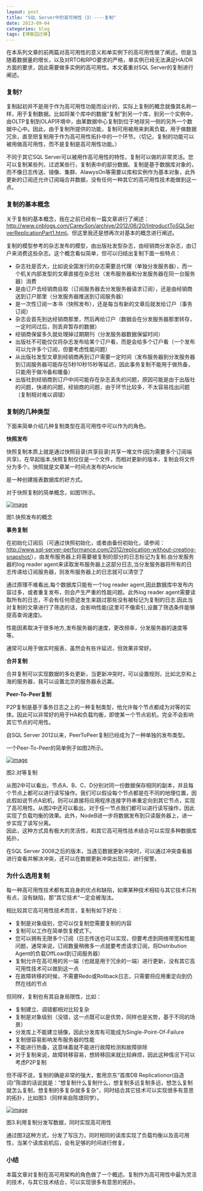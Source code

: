 ```yaml
---
layout: post
title: "SQL Server中的高可用性（3）----复制"
date: 2013-09-04
categories: blog
tags: [博客园迁移]
---
```


在本系列文章的前两篇对高可用性的意义和单实例下的高可用性做了阐述。但是当随着数据量的增长，以及对RTO和RPO要求的严格，单实例已经无法满足HA/DR方面的要求，因此需要做多实例的高可用性。本文着重对SQL Server的复制进行阐述。

### 复制?

复制起初并不是用于作为高可用性功能而设计的，实际上复制的概念就像其名称一样，用于复制数据。比如将某个库中的数据“复制”到另一个库，到另一个实例中，由OLTP复制到OLAP环境中，由某数据中心复制到位于地球另一侧的另外一个数据中心中。因此，由于复制所提供的功能，复制可用被用来剥离负载，用于做数据冗余，直至把复制用于作为高可用性拓扑中的一个环节。（切记，复制的功能可以被用做高可用性，而不是复制是高可用性功能。）

不同于其它SQL Server可以被用作高可用性的特性，复制可以做的非常灵活。您可以复制某些列，过滤某些行，复制表中的部分数据。复制是基于数据库对象的，而不像日志传送、镜像、集群、AlawysOn等需要以库和实例作为基本对象，此外更新的订阅还允许订阅端合并数据，没有任何一种其它的高可用性技术能做到这一点。

### 复制的基本概念

关于复制的基本概念，我在之前已经有一篇文章进行了阐述：<http://www.cnblogs.com/CareySon/archive/2012/06/20/IntroductToSQLServerReplicationPart1.html>。但这里我还是想再次对基本的概念进行阐述。

复制的模型参考的杂志发布的模型，由出版社发型杂志，由经销商分发杂志，由订户来消费这些杂志。这个概念看似简单，但可以归结出复制下面一些特点：

  * 杂志社是否大，比如说全国发行的杂志需要总代理（单独分发服务器），而一个机关内部发型的文章直接在杂志社（发布服务器和分发服务器在同一台服务器）消费 
  * 是由订户去经销商自取（订阅服务器去分发服务器请求订阅），还是由经销商送到订户那里（分发服务器推送到订阅服务器） 
  * 是一次性订阅一本书（快照发布），还是每当有新的文章后就发给订户（事务订阅） 
  * 杂志会首先到达经销商那里，然后再给订户（数据会在分发服务器那里转存，一定时间过后，则丢弃暂存的数据） 
  * 经销商保留多久就处理掉过期期刊（分发服务器数据保留时间） 
  * 出版社不可能仅仅将杂志发布给某个订户看，而是会给多个订户看（一个发布可以允许多个订阅，但要考虑性能问题） 
  * 从出版社发型文章到经销商再到订户需要一定时间（发布服务器到分发服务器到订阅服务器可能存在5秒10秒15秒等延迟，因此事务复制不能用于做热备，只能用于做冷备和暖备） 
  * 出版社到经销商到订户中间可能存在杂志丢失的问题，原因可能是由于出版社的问题，快递的问题，经销商的问题，由于环节比较多，不太容易找出问题（复制相对难以调错） 



### 复制的几种类型

下面来简单介绍几种复制类型在高可用性中可以作为的角色。

**快照发布**

快照复制本质上就是通过快照目录\(共享目录\)共享一堆文件\(因为需要多个订阅端共享\)，在早起版本,快照复制仅仅是一个文件，而相对更新的版本，复制会将文件分为多个。快照就是文章某一时间点发布的Article

是一种创建报表数据库的好方式。

对于快照复制的简单概念，如图1所示。

[![image](https://cdn.jsdelivr.net/gh/careyson/careyson.github.io@main/assets/images/2013-09-04-sql-server-3/sql-server-3-04142406-ed95cea22b074f26be46c087e1fb22ea.jpg)](//images0.cnblogs.com/blog/35368/201309/04142406-4e3d672d2eb746099ed36d392940e4ff.jpg)

图1.快照发布的概念

**事务复制**

在初始化订阅后（可通过快照初始化，或者由备份初始化，请参阅：<http://www.sql-server-performance.com/2012/replication-without-creating-snapshot/>），由发布服务器上将需要被复制的部分的日志标记为复制.由分发服务器的log reader agent来读取发布服务器上这部分日志,当分发服务器将所有的日志传递给订阅服务器，则发布服务器上的日志就可以清空了

通过原理不难看出,每个数据库只能有一个log reader agent,因此数据库中发布内容过多，或者重复发布，则会产生严重的性能问题。此外log reader agent需要读取所有的日志，不会有任何奇迹发生来跳过那些没有被标记为复制的日志.因此当对复制的文章进行了筛选的话，会影响性能\(这里可不像索引,设置了筛选条件能够提高查询速度\)。

性能因素取决于很多地方,发布服务器的速度，更改频率，分发服务器的速度等等。

通常可以用于做实时报表，虽然会有些许延迟，但效果非常好。

**合并复制**

合并复制可以实现数据的多处更新，当更新冲突时，可以设置规则，比如北京和上海的服务器，我可以设置北京的服务器永远赢。

**Peer-To-Peer复制**

P2P复制是基于事务日志之上的一种复制类型，他允许每个节点都成为对等的实体。因此可以非常好的用于HA和负载均衡，即使某一个节点宕机，完全不会影响其它节点的可用性。

自SQL Server 2012以来，PeerToPeer复制已经成为了一种单独的发布类型。

一个Peer-To-Peer的简单例子如图2所示。

[![image](https://cdn.jsdelivr.net/gh/careyson/careyson.github.io@main/assets/images/2013-09-04-sql-server-3/sql-server-3-04142408-96ae6307d75c4a33af3f2cb85e8ea579.jpg)](//images0.cnblogs.com/blog/35368/201309/04142407-e0b97bb8a2e745e9a5a12b983460f66b.jpg)

图2.对等复制

从图2中可以看出，节点A、B、C、D分别对同一份数据保存相同的副本，并且每个节点上都可以进行读写操作。我们可以假设每个节点都是在不同的地理位置，因此假如说节点A宕机，则可以直接将应用程序连接字符串重定向到其它节点，实现了高可用性。从图2中还可以看出，对于任一节点我们都可以进行读写操作，因此实现了负载均衡的效果。此外，NodeB进一步将数据发布到只读服务器上，进一步实现了读写分离。   
因此，这种方式具有极大的灵活性，和其它高可用性技术结合可以实现多种数据库拓扑。

在SQL Server 2008之后的版本，当遇见数据更新冲突时，可以通过冲突查看器进行查看并解决冲突，还可以在数据更新冲突出现后，进行报警。

### 为什么选用复制

每一种高可用性技术都有其自身的优点和缺陷，如果某种技术相较与其它技术只有有点，没有缺陷，那”其它技术“一定会被淘汰。

相比较其它高可用性技术而言，复制有如下好处：

  * 复制是对象级别，您可以仅复制您需要复制的内容 
  * 复制可以工作在简单恢复模式下。 
  * 您可以拥有无限多个订阅（日志传送也可以实现，但要考虑到网络带宽和性能问题，通常来说，订阅数量稍微多一点就要考虑请求订阅，将Distribution Agent的负载OffLoad到订阅服务器） 
  * 复制允许在高可用的另一端（也就是用于冗余的一端）进行更新，没有其它高可用性技术可以做到这一点 
  * 在故障转移的时候，不需要Redo或Rollback日志，只需要将应用重定向到仍然在线的节点 



但同样，复制也有其自身局限性，比如：

  * 复制建立、调错都相对比较复杂 
  * 复制是对象级别（没错，这一点既可以是优势，同样也是劣势，基于不同的场景） 
  * 分发库上不能建立镜像，因此分发库有可能成为Single-Point-Of-Failure 
  * 复制很容易影响发布服务器的性能 
  * 不能进行热备，这意味着就不能进行故障检测和故障排除 
  * 对于复制来说，故障转移容易，想转移回来就比较麻烦，因此这种情况下可以考虑P2P复制 



但不得不说，复制的确是非常的强大，套用京东“首席DB Replicationor\(自造词\)”陈璟的话说就是：“想复制什么复制什么，想复制多远复制多远，想怎么复制就怎么复制，想复制的多复杂就多复杂”，同时结合其它技术可以实现很多有意思的拓扑，比如图3（同样来自陈璟同学）。

[![image](https://cdn.jsdelivr.net/gh/careyson/careyson.github.io@main/assets/images/2013-09-04-sql-server-3/sql-server-3-04142410-9ee33c35723c4256ae8a2b34b04b1739.jpg)](//images0.cnblogs.com/blog/35368/201309/04142409-341ee45c4c5e4ce79c361cf150401381.jpg)

图3.利用复制分发写数据，同时实现高可用性

通过图3这种方式，分发了写压力，同时相同的读库实现了负载均衡以及高可用性，当某个读库宕机后，会有足够的时间进行修复。

### 小结

本篇文章对复制在高可用架构的角色做了一个概述。复制作为高可用性中最为灵活的技术，与其它技术结合，可以实现很多有意思的拓扑。
